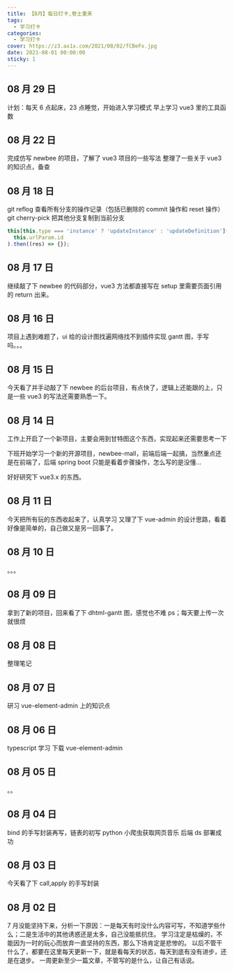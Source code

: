 ```yaml
---
title: 【8月】每日打卡,卷土重来
tags:
  - 学习打卡
categories:
  - 学习打卡
cover: https://z3.ax1x.com/2021/08/02/fCBeFx.jpg
date: 2021-08-01 00:00:00
sticky: 1
---
```


## 08 月 29 日

计划：每天 6 点起床，23 点睡觉，开始进入学习模式
早上学习 vue3 里的工具函数

## 08 月 22 日

完成仿写 newbee 的项目，了解了 vue3 项目的一些写法
整理了一些关于 vue3 的知识点，备查

## 08 月 18 日

git reflog 查看所有分支的操作记录（包括已删除的 commit 操作和 reset 操作）
git cherry-pick 把其他分支复制到当前分支

```js
this[this.type === 'instance' ? 'updateInstance' : 'updateDefinition'](
  this.urlParam.id
).then((res) => {});
```

## 08 月 17 日

继续敲了下 newbee 的代码部分，vue3 方法都直接写在 setup 里需要页面引用的 return 出来。

## 08 月 16 日

项目上遇到难题了，ui 给的设计图找遍网络找不到插件实现 gantt 图，手写吗。。。

## 08 月 15 日

今天看了并手动敲了下 newbee 的后台项目，有点快了，逻辑上还能跟的上，只是一些 vue3 的写法还需要熟悉一下。

## 08 月 14 日

工作上开启了一个新项目，主要会用到甘特图这个东西，实现起来还需要思考一下

下班开始学习一个新的开源项目，newbee-mall，前端后端一起搞，当然重点还是在前端了，后端 spring boot 只能是看着步骤操作，怎么写的是没懂...

好好研究下 vue3.x 的东西。

## 08 月 11 日

今天把所有玩的东西收起来了，认真学习
又理了下 vue-admin 的设计思路，看着好像是简单的，自己做又是另一回事了。

## 08 月 10 日

。。。

## 08 月 09 日

拿到了新的项目，回来看了下 dhtml-gantt 图，感觉也不难
ps；每天要上传一次就很烦

## 08 月 08 日

整理笔记

## 08 月 07 日

研习 vue-element-admin 上的知识点

## 08 月 06 日

typescript 学习
下载 vue-element-admin

## 08 月 05 日

。。

## 08 月 04 日

bind 的手写封装再写，链表的初写
python 小爬虫获取网页音乐
后端 ds 部署成功

## 08 月 03 日

今天看了下 call,apply 的手写封装

## 08 月 02 日

7 月没能坚持下来，分析一下原因：一是每天有时没什么内容可写，不知道学些什么；二是生活中的其他诱惑还是太多，自己没能抵抗住。
学习注定是枯燥的，不能因为一时的玩心而放弃一直坚持的东西，那么下场肯定是悲惨的。
以后不管干什么了，都要在这里每天更新一下，就是看每天的状态，每天到底有没有进步，还是在退步。
一周更新至少一篇文章，不管写的是什么，让自己有话说。
